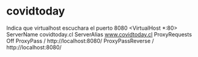# covidtoday


Indica que virtualhost escuchara el puerto 8080
<VirtualHost *:80>
    ServerName covidtoday.cl
    ServerAlias www.covidtoday.cl
    ProxyRequests Off
    ProxyPass /  http://localhost:8080/
    ProxyPassReverse / http://localhost:8080/
</VirtualHost>
